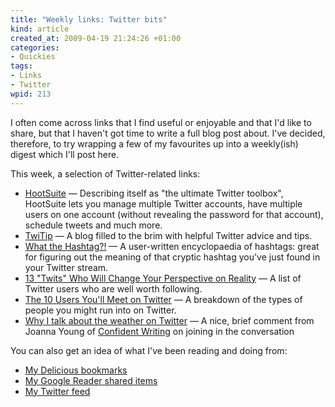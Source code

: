 ```yaml
--- 
title: "Weekly links: Twitter bits"
kind: article
created_at: 2009-04-19 21:24:26 +01:00
categories: 
- Quickies
tags: 
- Links
- Twitter
wpid: 213
---
```

I often come across links that I find useful or enjoyable and that I'd like to share, but that I haven't got time to write a full blog post about. I've decided, therefore, to try wrapping a few of my favourites up into a weekly(ish) digest which I'll post here.

This week, a selection of Twitter-related links:
<ul>
	<li><a href="http://hootsuite.com/">HootSuite</a> — Describing itself as "the ultimate Twitter toolbox", HootSuite lets you manage multiple Twitter accounts, have multiple users on one account (without revealing the password for that account), schedule tweets and much more.</li>
	<li><a href="http://www.twitip.com">TwiTip</a> — A blog filled to the brim with helpful Twitter advice and tips.</li>
	<li><a href="http://wthashtag.com/wiki/Main_Page">What the Hashtag?!</a> — A user-written encyclopaedia of hashtags: great for figuring out the meaning of that cryptic hashtag you've just found in your Twitter stream.</li>
	<li><a class="fn url" title="Permanent Link to 13 Twits Who Will Change Your Perspective on Reality" rel="bookmark" href="http://mashable.com/2009/04/14/twitter-science/">13 "Twits" Who Will Change Your Perspective on Reality</a> — A list of Twitter users who are well worth following.</li>
	<li><a class="fn url" title="Permanent Link to The 10 Users You'll Meet on Twitter" rel="bookmark" href="http://mashable.com/2009/01/01/twitter-user-types/">The 10 Users You'll Meet on Twitter</a> — A breakdown of the types of people you might run into on Twitter.</li>
	<li><a href="http://confidentwriting.com/2009/04/why-i-talk-about-the-weather-on-twitter/">Why I talk about the weather on Twitter</a> — A nice, brief comment from Joanna Young of <a href="http://confidentwriting.com/">Confident Writing</a> on joining in the conversation</li>
</ul>
You can also get an idea of what I've been reading and doing from:
<ul>
	<li><a href="http://delicious.com/jez.cope">My Delicious bookmarks</a></li>
	<li><a href="http://www.google.com/reader/shared/16518345416216548412">My Google Reader shared items</a></li>
	<li><a href="http://twitter.com/jezcope">My Twitter feed</a></li>
</ul>
